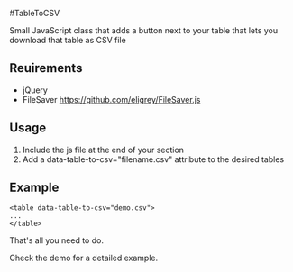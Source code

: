 #TableToCSV

Small JavaScript class that adds a button next to your table that lets you download that table as CSV file

## Reuirements
* jQuery
* FileSaver https://github.com/eligrey/FileSaver.js

## Usage
1. Include the js file at the end of your <body> section
2. Add a data-table-to-csv="filename.csv" attribute to the desired tables

## Example
	<table data-table-to-csv="demo.csv">
	...
	</table>

That's all you need to do.

Check the demo for a detailed example.
